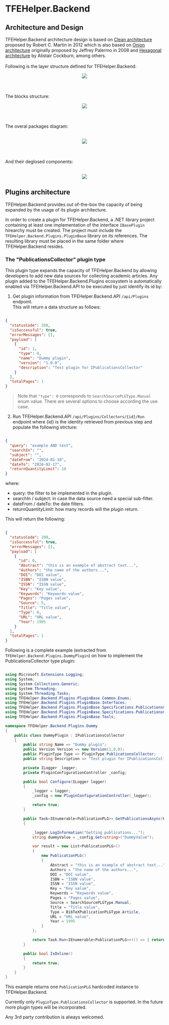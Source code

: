 # TFEHelper.Backend

## Architecture and Design

TFEHelper.Backend architecture design is based on [Clean architecture](https://blog.cleancoder.com/uncle-bob/2012/08/13/the-clean-architecture.html) proposed by Robert C. Martin in 2012 which is also based on [Onion architecture](https://jeffreypalermo.com/2008/07/the-onion-architecture-part-1/) originally proposed by Jeffrey Palermo in 2008 and [Hexagonal architecture](https://en.wikipedia.org/wiki/Hexagonal_architecture_(software)) by Alistair Cockburn, among others.
<br></br>
Following is the layer structure defined for TFEHelper.Backend:
<p align="center">
  <img src="docs/TFEHelper.Backend.Onion-architecture.png">
</p>
<br></br>
The blocks structure:
<p align="center">
  <img src="docs/TFEHelper.Backend.Blocks-diagram.png">
</p>
<br></br>
The overal packages diagram:
<br></br>
<p align="center">
  <img src="docs/TFEHelper.Backend.Packages-diagram.png">
</p>
<br></br>
And their deglosed components:
<br></br>
<p align="center">
  <img src="docs/TFEHelper.Backend.Components-diagram.png">
</p>

## Plugins architecture

TFEHelper.Backend provides out of-the-box the capacity of being expanded by the usage of its plugin architecture.

In order to create a plugin for TFEHelper.Backend, a .NET library project containing at least one implementation of the interface `IBasePlugin` hirearchy must be created.  The project must include the `TFEHelper.Backend.Plugins.PluginBase` library on its references.  The resulting library must be placed in the same folder where TFEHelper.Backend resides.

### The "PublicationsCollector" plugin type

This plugin type expands the capacity of TFEHelper.Backend by allowing developers to add new data sources for collecting academic articles.  Any plugin added to the TFEHelper.Backend.Plugins ecosystem is automatically enabled via TFEHelper.Backend.API to be executed by just identify its id by:

1. Get plugin information from TFEHelper.Backend.API `/api/Plugins` endpoint.<br>
This will return a data structure as follows:

```json

{
  "statusCode": 200,
  "isSuccessful": true,
  "errorMessages": [],
  "payload": [
    {
      "id": 1,
      "type": 0,
      "name": "Dummy plugin",
      "version": "1.0.0",
      "description": "Test plugin for IPublicationsCollector"
    }
  ],
  "totalPages": 1
}

```
>Note that `"type": 0` corresponds to `SearchSourcePLGType.Manual` enum value.  There are several options to choose according the use case.
   
2. Run TFEHelper.Backend.API `/api/Plugins/Collectors/{id}/Run` endpoint where {id} is the identity retrieved from previous step and populate the following strcture:<br>

```json

{
  "query": "example AND text",
  "searchIn": "",
  "subject": "",
  "dateFrom": "2024-01-10",
  "dateTo": "2024-02-17",
  "returnQuantityLimit": 10
}

```
where:
- query: the filter to be implemented in the plugin.
- searchIn / subject: in case the data source need a special sub-filter.
- dateFrom / dateTo: the date filters.
- returnQuantityLimit: how many records will the plugin return.

This will return the following:

```json

{
  "statusCode": 200,
  "isSuccessful": true,
  "errorMessages": [],
  "payload": [
    {
      "id": 0,
      "Abstract": "this is an example of abstract text...",
      "Authors": "the name of the authors...",
      "DOI": "DOI value",
      "ISBN": "ISBN value",
      "ISSN": "ISSN value",
      "Key": "Key value",
      "Keywords": "Keywords value",
      "Pages": "Pages value",
      "Source": 5,
      "Title": "Title value",
      "Type": 0,
      "URL": "URL value",
      "Year": 1995
    }
  ],
  "totalPages": 1
}

```

Following is a complete example (extracted from `TFEHelper.Backend.Plugins.DummyPlugin`) on how to implement the PublicationsCollector type plugin:

```c#

using Microsoft.Extensions.Logging;
using System;
using System.Collections.Generic;
using System.Threading;
using System.Threading.Tasks;
using TFEHelper.Backend.Plugins.PluginBase.Common.Enums;
using TFEHelper.Backend.Plugins.PluginBase.Interfaces;
using TFEHelper.Backend.Plugins.PluginBase.Specifications.PublicationsCollector.Classes;
using TFEHelper.Backend.Plugins.PluginBase.Specifications.PublicationsCollector.Enums;
using TFEHelper.Backend.Plugins.PluginBase.Tools;

namespace TFEHelper.Backend.Plugins.Dummy
{
    public class DummyPlugin : IPublicationsCollector
    {
        public string Name => "Dummy plugin"; 
        public Version Version => new Version(1,0,0);
        public PluginType Type => PluginType.PublicationsCollector;
        public string Description => "Test plugin for IPublicationsCollector";

        private ILogger _logger;
        private PluginConfigurationController _config;

        public bool Configure(ILogger logger)
        {
            _logger = logger;
            _config = new PluginConfigurationController(_logger);

            return true;
        }

        public Task<IEnumerable<PublicationPLG>> GetPublicationsAsync(PublicationsCollectorParametersPLG searchParameters, CancellationToken cancellationToken = default)
        {

            _logger.LogInformation("Getting publications...");
            string dummyValue = _config.Get<string>("DummyValue");

            var result = new List<PublicationPLG>()
            {
                new PublicationPLG()
                {
                    Abstract = "this is an example of abstract text...",
                    Authors = "the name of the authors...",
                    DOI = "DOI value",
                    ISBN = "ISBN value",
                    ISSN = "ISSN value",
                    Key = "Key value",
                    Keywords = "Keywords value",
                    Pages = "Pages value",
                    Source = SearchSourcePLGType.Manual,
                    Title = "Title value",
                    Type = BibTeXPublicationPLGType.Article,
                    URL = "URL value",
                    Year = 1995
                }
            };

            return Task.Run<IEnumerable<PublicationPLG>>(() => { return result; }, cancellationToken);
        }

        public bool IsOnline()
        {
            return true;
        }
    }
}

```
This example returns one `PublicationPLG` hardcoded instance to TFEHelper.Backend.


Currently only `PluginType.PublicationsCollector` is supported.  In the future more plugin types will be incorporated.

Any 3rd party contribution is always welcomed.
